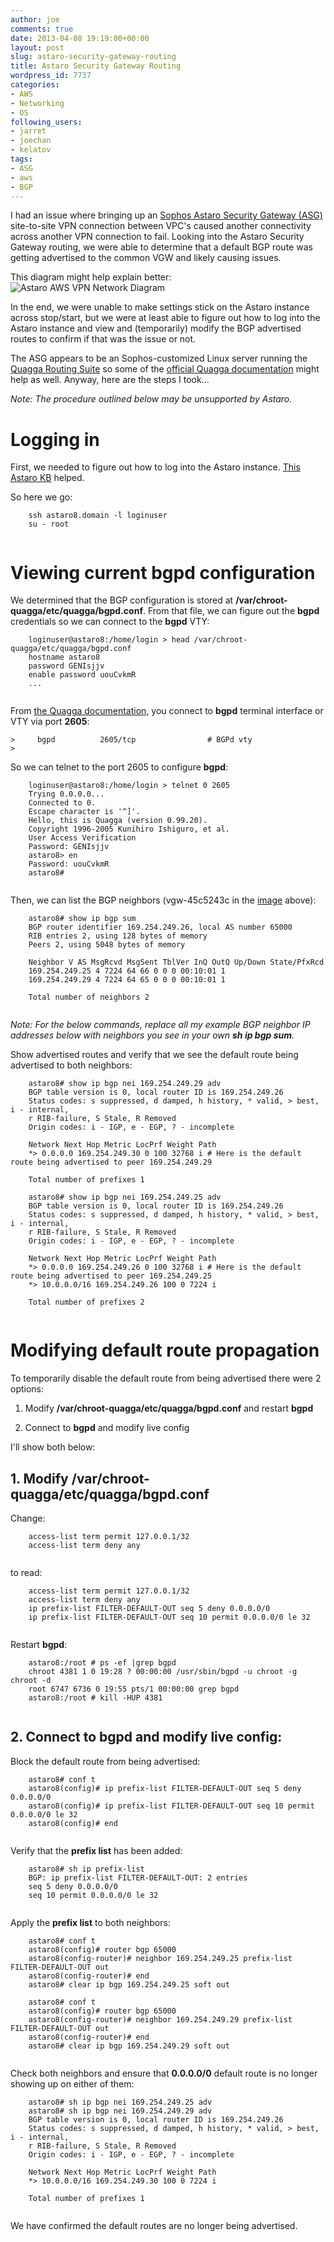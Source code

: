 ```yaml
---
author: joe
comments: true
date: 2013-04-08 19:19:00+00:00
layout: post
slug: astaro-security-gateway-routing
title: Astaro Security Gateway Routing
wordpress_id: 7737
categories:
- AWS
- Networking
- OS
following_users:
- jarret
- joechan
- kelatov
tags:
- ASG
- aws
- BGP
---
```


I had an issue where bringing up an [Sophos Astaro Security Gateway (ASG)](http://aws.amazon.com/articles/1909971399457482) site-to-site VPN connection between VPC's caused another connectivity across another VPN connection to fail. Looking into the Astaro Security Gateway routing, we were able to determine that a default BGP route was getting advertised to the common VGW and likely causing issues.





This diagram might help explain better: ![Astaro AWS VPN Network Diagram](http://virtuallyhyper.com/wp-content/uploads/2013/03/astaro-network-diagram.jpg)





In the end, we were unable to make settings stick on the Astaro instance across stop/start, but we were at least able to figure out how to log into the Astaro instance and view and (temporarily) modify the BGP advertised routes to confirm if that was the issue or not.





The ASG appears to be an Sophos-customized Linux server running the [Quagga Routing Suite](http://www.nongnu.org/quagga/) so some of the [official Quagga documentation](http://www.nongnu.org/quagga/docs/docs-info.html) might help as well. Anyway, here are the steps I took...





_Note: The procedure outlined below may be unsupported by Astaro._





# Logging in





First, we needed to figure out how to log into the Astaro instance. [This Astaro KB](http://www.sophos.com/en-us/support/knowledgebase/115030.aspx) helped.





So here we go:




    

```
    ssh astaro8.domain -l loginuser
    su - root
    
```






# Viewing current **bgpd** configuration





We determined that the BGP configuration is stored at **/var/chroot-quagga/etc/quagga/bgpd.conf**. From that file, we can figure out the **bgpd** credentials so we can connect to the **bgpd** VTY:




    

```
    loginuser@astaro8:/home/login > head /var/chroot-quagga/etc/quagga/bgpd.conf
    hostname astaro8
    password GENIsjjv
    enable password uouCvkmR
    ...
    
```






From [the Quagga documentation](http://www.nongnu.org/quagga/docs/docs-info.html#Install-the-Software), you connect to **bgpd** terminal interface or VTY via port **2605**:





> 

>     

```
>     bgpd          2605/tcp                # BGPd vty
>     
```

> 
> 






So we can telnet to the port 2605 to configure **bgpd**:




    

```
    loginuser@astaro8:/home/login > telnet 0 2605
    Trying 0.0.0.0...
    Connected to 0.
    Escape character is '^]'.
    Hello, this is Quagga (version 0.99.20).
    Copyright 1996-2005 Kunihiro Ishiguro, et al.
    User Access Verification
    Password: GENIsjjv
    astaro8> en
    Password: uouCvkmR
    astaro8#
    
```






Then, we can list the BGP neighbors (vgw-45c5243c in the [image](http://virtuallyhyper.com/wp-content/uploads/2013/03/astaro-network-diagram.jpg) above):




    

```
    astaro8# show ip bgp sum
    BGP router identifier 169.254.249.26, local AS number 65000
    RIB entries 2, using 128 bytes of memory
    Peers 2, using 5048 bytes of memory
    
    Neighbor V AS MsgRcvd MsgSent TblVer InQ OutQ Up/Down State/PfxRcd
    169.254.249.25 4 7224 64 66 0 0 0 00:10:01 1
    169.254.249.29 4 7224 64 65 0 0 0 00:10:01 1
    
    Total number of neighbors 2
    
```






_Note: For the below commands, replace all my example BGP neighbor IP addresses below with neighbors you see in your own **sh ip bgp sum**._





Show advertised routes and verify that we see the default route being advertised to both neighbors:




    

```
    astaro8# show ip bgp nei 169.254.249.29 adv
    BGP table version is 0, local router ID is 169.254.249.26
    Status codes: s suppressed, d damped, h history, * valid, > best, i - internal,
    r RIB-failure, S Stale, R Removed
    Origin codes: i - IGP, e - EGP, ? - incomplete
    
    Network Next Hop Metric LocPrf Weight Path
    *> 0.0.0.0 169.254.249.30 0 100 32768 i # Here is the default route being advertised to peer 169.254.249.29
    
    Total number of prefixes 1
    
    astaro8# show ip bgp nei 169.254.249.25 adv
    BGP table version is 0, local router ID is 169.254.249.26
    Status codes: s suppressed, d damped, h history, * valid, > best, i - internal,
    r RIB-failure, S Stale, R Removed
    Origin codes: i - IGP, e - EGP, ? - incomplete
    
    Network Next Hop Metric LocPrf Weight Path
    *> 0.0.0.0 169.254.249.26 0 100 32768 i # Here is the default route being advertised to peer 169.254.249.25
    *> 10.0.0.0/16 169.254.249.26 100 0 7224 i
    
    Total number of prefixes 2
    
```






# Modifying default route propagation





To temporarily disable the default route from being advertised there were 2 options:







  1. Modify **/var/chroot-quagga/etc/quagga/bgpd.conf** and restart **bgpd**


  2. Connect to **bgpd** and modify live config





I'll show both below:





## 1. Modify **/var/chroot-quagga/etc/quagga/bgpd.conf**





Change:




    

```
    access-list term permit 127.0.0.1/32
    access-list term deny any
    
```






to read:




    

```
    access-list term permit 127.0.0.1/32
    access-list term deny any
    ip prefix-list FILTER-DEFAULT-OUT seq 5 deny 0.0.0.0/0
    ip prefix-list FILTER-DEFAULT-OUT seq 10 permit 0.0.0.0/0 le 32
    
```






Restart **bgpd**:




    

```
    astaro8:/root # ps -ef |grep bgpd
    chroot 4381 1 0 19:28 ? 00:00:00 /usr/sbin/bgpd -u chroot -g chroot -d
    root 6747 6736 0 19:55 pts/1 00:00:00 grep bgpd
    astaro8:/root # kill -HUP 4381
    
```






## 2. Connect to **bgpd** and modify live config:





Block the default route from being advertised:




    

```
    astaro8# conf t
    astaro8(config)# ip prefix-list FILTER-DEFAULT-OUT seq 5 deny 0.0.0.0/0
    astaro8(config)# ip prefix-list FILTER-DEFAULT-OUT seq 10 permit 0.0.0.0/0 le 32
    astaro8(config)# end
    
```






Verify that the **prefix list** has been added:




    

```
    astaro8# sh ip prefix-list
    BGP: ip prefix-list FILTER-DEFAULT-OUT: 2 entries
    seq 5 deny 0.0.0.0/0
    seq 10 permit 0.0.0.0/0 le 32
    
```






Apply the **prefix list** to both neighbors:




    

```
    astaro8# conf t
    astaro8(config)# router bgp 65000
    astaro8(config-router)# neighbor 169.254.249.25 prefix-list FILTER-DEFAULT-OUT out
    astaro8(config-router)# end
    astaro8# clear ip bgp 169.254.249.25 soft out
    
    astaro8# conf t
    astaro8(config)# router bgp 65000
    astaro8(config-router)# neighbor 169.254.249.29 prefix-list FILTER-DEFAULT-OUT out
    astaro8(config-router)# end
    astaro8# clear ip bgp 169.254.249.29 soft out
    
```






Check both neighbors and ensure that **0.0.0.0/0** default route is no longer showing up on either of them:




    

```
    astaro8# sh ip bgp nei 169.254.249.25 adv
    astaro8# sh ip bgp nei 169.254.249.29 adv
    BGP table version is 0, local router ID is 169.254.249.26
    Status codes: s suppressed, d damped, h history, * valid, > best, i - internal,
    r RIB-failure, S Stale, R Removed
    Origin codes: i - IGP, e - EGP, ? - incomplete
    
    Network Next Hop Metric LocPrf Weight Path
    *> 10.0.0.0/16 169.254.249.30 100 0 7224 i
    
    Total number of prefixes 1
    
```






We have confirmed the default routes are no longer being advertised.



